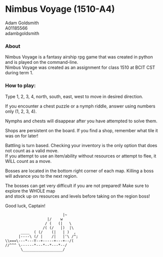 # Nimbus Voyage (1510-A4)
Adam Goldsmith<br>
A01185566<br>
adambgoldsmith<br>

### About
Nimbus Voyage is a fantasy airship rpg game that was created in python and is played on the command-line.<br>
Nimbus Voyage was created as an assignment for class 1510 at BCIT CST during term 1.<br>

### How to play:
 Type 1, 2, 3, 4, north, south, east, west to move in desired direction.

 If you encounter a chest puzzle or a nymph riddle, answer using numbers only (1, 2, 3, 4).

 Nymphs and chests will disappear after you have attempted to solve them.

 Shops are persistent on the board. If you find a shop, remember what tile it was on for later!

 Battling is turn based. Checking your inventory is the only option that does not count as a valid move.<br>
 If you attempt to use an item/ability without resources or attempt to flee, it WILL count as a move.

 Bosses are located in the bottom right corner of each map. Killing a boss will advance you to the next region.

 The bosses can get very difficult if you are not prepared! Make sure to explore the WHOLE map<br>
 and stock up on resources and levels before taking on the region boss!

 Good luck, Captain!

                              |~
                       |/    w
                      / (   (|   \
                     /( (/   |)  |\
           ____  ( (/    (|   | )  ,
          |----\ (/ |    /|   |'\ /^;
    \\===\---*---Y--+-----+---+--/(
    //^^^ \------*---*--*---*--/
           \__________________/
           
